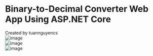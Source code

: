 # Binary-to-Decimal Converter Web App Using ASP.NET Core
Created by tuannguyencs<br>
![image](https://user-images.githubusercontent.com/90580031/228565271-845be560-3b44-43c8-b441-325a5f122ece.png)<br>
![image](https://user-images.githubusercontent.com/90580031/228565380-f1297c30-1bee-414b-a160-3cb2f0d03367.png)<br>
![image](https://user-images.githubusercontent.com/90580031/228565432-7b66eb9a-d0e8-4dde-bf6b-82be49905c96.png)
